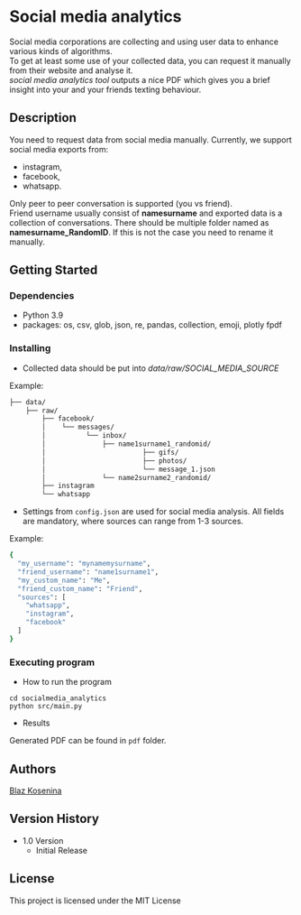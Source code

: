 # Social media analytics 

Social media corporations are collecting and using user data to enhance various kinds of algorithms.  
To get at least some use of your collected data, you can request it manually from their website and analyse it.  
_social media analytics tool_ outputs a nice PDF which gives you a brief insight into your and your friends texting behaviour.

## Description
You need to request data from social media manually. Currently, we support social media exports from:
* instagram, 
* facebook, 
* whatsapp.


Only peer to peer conversation is supported (you vs friend).  
Friend username usually consist of __namesurname__ and exported data is a collection of conversations. 
There should be multiple folder named as __namesurname_RandomID__. If this is not the case you need to rename it manually.



## Getting Started

### Dependencies

* Python 3.9
* packages: os, csv, glob, json, re, pandas, collection, emoji, plotly fpdf


### Installing

* Collected data should be put into _data/raw/*SOCIAL_MEDIA_SOURCE*_

Example:
```bash
├── data/
    ├── raw/
        ├── facebook/
        │    └── messages/
        │          └── inbox/
        │              ├── name1surname1_randomid/
        │                        ├── gifs/
        │                        ├── photos/
        │                        └── message_1.json
        │              └── name2surname2_randomid/
        ├── instagram
        └── whatsapp

```

* Settings from `config.json` are used for social media analysis. All fields are mandatory, where sources can range from 1-3 sources.

Example:
```bash
{
  "my_username": "mynamemysurname",
  "friend_username": "name1surname1",
  "my_custom_name": "Me",
  "friend_custom_name": "Friend",
  "sources": [
    "whatsapp",
    "instagram",
    "facebook"
  ]
}

```
### Executing program

* How to run the program
```
cd socialmedia_analytics
python src/main.py
```

* Results

Generated PDF can be found in `pdf` folder.

## Authors

[Blaz Kosenina](https://si.linkedin.com/in/blaz-kosenina)

## Version History

* 1.0 Version
    * Initial Release

## License

This project is licensed under the MIT License

